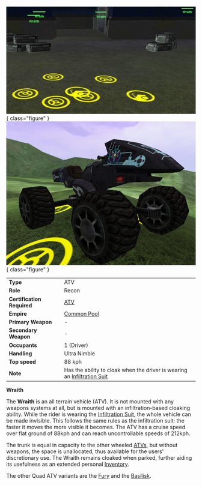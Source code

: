 ![](../images/Wraiths.jpg){ class="figure" }
![Wraith](../images/Wraith.jpg){ class="figure" }

|                            |                                                                                                           |
| -------------------------- | --------------------------------------------------------------------------------------------------------- |
| **Type**                   | ATV                                                                                                       |
| **Role**                   | Recon                                                                                                     |
| **Certification Required** | [ATV](../certifications/ATV_(Certification).md)                                                         |
| **Empire**                 | [Common Pool](../terminology/Common_Pool.md)                                                              |
| **Primary Weapon**         | \-                                                                                                        |
| **Secondary Weapon**       | \-                                                                                                        |
| **Occupants**              | 1 (Driver)                                                                                                |
| **Handling**               | Ultra Nimble                                                                                              |
| **Top speed**              | 88 kph                                                                                                    |
| **Note**                   | Has the ability to cloak when the driver is wearing an [Infiltration Suit](../armor/Infiltration_Suit.md) |

**Wraith**

The **Wraith** is an all terrain vehicle (ATV). It is not mounted with any
weapons systems at all, but is mounted with an infiltration-based cloaking
ability. While the rider is wearing the
[Infiltration Suit](../armor/Infiltration_Suit.md), the whole vehicle can be
made invisible. This follows the same rules as the infiltration suit: the faster
it moves the more visible it becomes. The ATV has a cruise speed over flat
ground of 88kph and can reach uncontrollable speeds of 212kph.

The trunk is equal in capacity to the other wheeled [ATVs](ATV.md), but without
weapons, the space is unallocated, thus available for the users' discretionary
use. The Wraith remains cloaked when parked, further aiding its usefulness as an
extended personal [Inventory](../terminology/Inventory.md).

The other Quad ATV variants are the [Fury](Fury.md) and the
[Basilisk](Basilisk.md).

